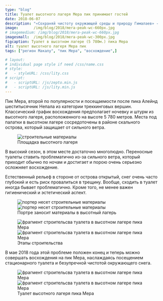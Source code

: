 ```yaml
---
type: "blog"
title: Туалет высотного лагеря Мера пик принимает гостей
date: 2018-06-07
description: "«Сохраняй чистоту окружающей среды и природу Гималаев» - под таким девизом «Непальская ассоциация альпинизма в сотрудничество с компанией «Mera Alpine Conservation Group» осуществили строительство туалета в высотном лагере Мера. Туалет установлен на высоте 5 780м. и является одним из самых высотный стациорарных туалетов в мире. "
image:       /img/blog/2018/mera-peak-wc-660px.jpg
# imagemedium: /img/blog/2018/mera-peak-wc-660px.jpg
imagesmall:  /img/blog/2018/mera-peak-wc-300px.jpg
figcaption: Туалет в высотном лагере (5 780м.) пика Мера 
alt: туалет высотного лагеря Мера пик
tags: ["регион Макалу", "пик Мера", "восхождение",]

# layout: 
# individual page style if need /css/name.css
# style:
#   - styleURL: /css/lity.css
# script:
#   - scriptURL: /js/zepto.min.js
#   - scriptURL: /js/lity.min.js
---
```

Пик Мера, второй по популярности и посещаемости после пика Алейнд шеститысячник Непала из категории треккинговых вершин. 
Классический график восхождения предполагает ночевку и штурм из высотного лагеря, расположенного на высоте 5 780 метров. Места под палатки в высотном лагере сосредоточены в районе скального острова, который защищает от сильного ветра.

<figure class="pv3 mw8 center">
<picture>
<source media="(min-width: 80em)" srcset="/img/blog/2018/mera-peak-wc-1030px.jpg">
<source media="(min-width: 30em)" srcset="/img/blog/2018/mera-peak-wc-660px.jpg">
<source media="(min-width: 20em)" srcset="/img/blog/2018/mera-peak-wc-300px.jpg">
                                <img src="/img/blog/2018/mera-peak-wc-660px.jpg" 
alt="строительные материалы" 
class="br1 w-100"/>
</picture>
<figcaption class="f6 grey-3 tc">Площадка высотного лагеря</figcaption>
</figure>

В высокий сезон, в этом месте достаточно многолюдно. Переносные туалеты ставить проблематично из-за сильного ветра, который приходит обычно по ночам и достигает и порою очень серьезно осложняет восхождение.

Естественный рельеф в стороне от острова открытый, снег очень часто глубокий и есть риск провалиться в трещину. Вообще, сходить в туалет иногда бывает проблематично.
Кроме того, не менее важен гигиенический и эстетический аспект.

<figure class="image-grid-2 center mw6">
    <img src="/img/blog/2018/mera-peak-wc-porter-300px.jpg" alt="портер несет строительные материалы"/>
    <img src="/img/blog/2018/mera-peak-wc-porter-450px.jpg" alt="портер несет строительные материалы"/>
    <figcaption class="f6 grey-3 tc">Портре заносит материалы в высотный лагерь</figcaption>
</figure>


<figure class="image-grid-2 center mw6">
    <img  src="/img/blog/2018/mera-peak-wc-dev-300px.jpg" alt="фрагмент строительсва туалета в высотном лагере пика Мера"/>
	<img  src="/img/blog/2018/mera-peak-wc-hv300px03.jpg" alt="фрагмент строительсва туалета в высотном лагере пика Мера"/>
	<figcaption class="f6 grey-3 tc">Этапы строительства</figcaption>
</figure>

В мае 2018 года этой проблеме положен конец и теперь можно совершать восхождения на пик Мера, наслаждаясь посещением стационарного туалета и безупречной чистотой окружающего снега.

<figure class="image-grid-2 center mw6">
    <img src="/img/blog/2018/mera-peak-wc-hv450px01.jpg" alt="фрагмент строительсва туалета в высотном лагере пика Мера"/>
	<img src="/img/blog/2018/mera-peak-wc-hv450px04.jpg" alt="фрагмент строительсва туалета в высотном лагере пика Мера"/>
	<figcaption class="f6 grey-3 tc">Туалет высотного лагеря пика Мера</figcaption>
</figure>
